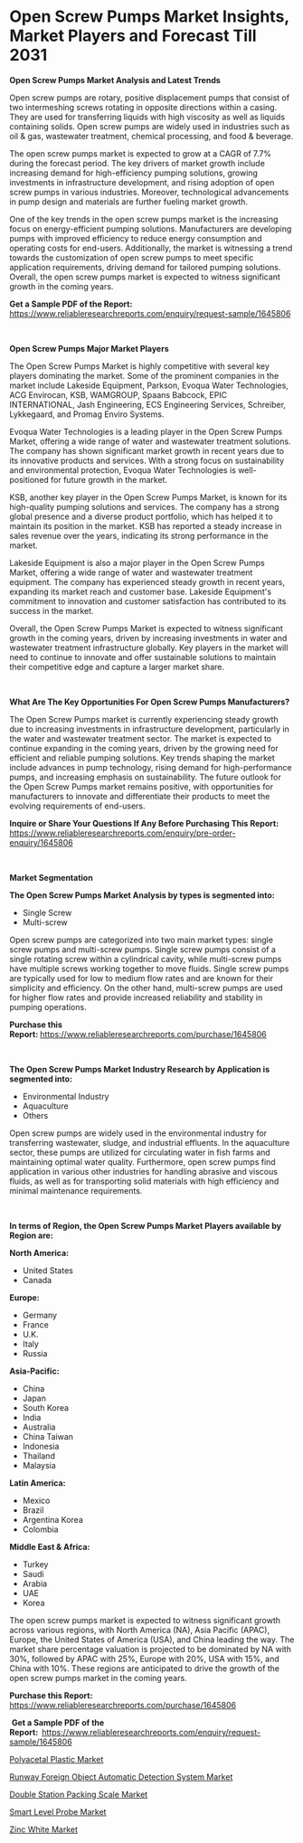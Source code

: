 <p><h1>Open Screw Pumps Market Insights, Market Players and Forecast Till 2031</h1></p><p><strong>Open Screw Pumps Market Analysis and Latest Trends</strong></p>
<p><p>Open screw pumps are rotary, positive displacement pumps that consist of two intermeshing screws rotating in opposite directions within a casing. They are used for transferring liquids with high viscosity as well as liquids containing solids. Open screw pumps are widely used in industries such as oil & gas, wastewater treatment, chemical processing, and food & beverage.</p><p>The open screw pumps market is expected to grow at a CAGR of 7.7% during the forecast period. The key drivers of market growth include increasing demand for high-efficiency pumping solutions, growing investments in infrastructure development, and rising adoption of open screw pumps in various industries. Moreover, technological advancements in pump design and materials are further fueling market growth.</p><p>One of the key trends in the open screw pumps market is the increasing focus on energy-efficient pumping solutions. Manufacturers are developing pumps with improved efficiency to reduce energy consumption and operating costs for end-users. Additionally, the market is witnessing a trend towards the customization of open screw pumps to meet specific application requirements, driving demand for tailored pumping solutions. Overall, the open screw pumps market is expected to witness significant growth in the coming years.</p></p>
<p><strong>Get a Sample PDF of the Report:&nbsp;</strong> <a href="https://www.reliableresearchreports.com/enquiry/request-sample/1645806">https://www.reliableresearchreports.com/enquiry/request-sample/1645806</a></p>
<p>&nbsp;</p>
<p><strong>Open Screw Pumps Major Market Players</strong></p>
<p><p>The Open Screw Pumps Market is highly competitive with several key players dominating the market. Some of the prominent companies in the market include Lakeside Equipment, Parkson, Evoqua Water Technologies, ACG Envirocan, KSB, WAMGROUP, Spaans Babcock, EPIC INTERNATIONAL, Jash Engineering, ECS Engineering Services, Schreiber, Lykkegaard, and Promag Enviro Systems.</p><p>Evoqua Water Technologies is a leading player in the Open Screw Pumps Market, offering a wide range of water and wastewater treatment solutions. The company has shown significant market growth in recent years due to its innovative products and services. With a strong focus on sustainability and environmental protection, Evoqua Water Technologies is well-positioned for future growth in the market.</p><p>KSB, another key player in the Open Screw Pumps Market, is known for its high-quality pumping solutions and services. The company has a strong global presence and a diverse product portfolio, which has helped it to maintain its position in the market. KSB has reported a steady increase in sales revenue over the years, indicating its strong performance in the market.</p><p>Lakeside Equipment is also a major player in the Open Screw Pumps Market, offering a wide range of water and wastewater treatment equipment. The company has experienced steady growth in recent years, expanding its market reach and customer base. Lakeside Equipment's commitment to innovation and customer satisfaction has contributed to its success in the market.</p><p>Overall, the Open Screw Pumps Market is expected to witness significant growth in the coming years, driven by increasing investments in water and wastewater treatment infrastructure globally. Key players in the market will need to continue to innovate and offer sustainable solutions to maintain their competitive edge and capture a larger market share.</p></p>
<p>&nbsp;</p>
<p><strong>What Are The Key Opportunities For Open Screw Pumps Manufacturers?</strong></p>
<p><p>The Open Screw Pumps market is currently experiencing steady growth due to increasing investments in infrastructure development, particularly in the water and wastewater treatment sector. The market is expected to continue expanding in the coming years, driven by the growing need for efficient and reliable pumping solutions. Key trends shaping the market include advances in pump technology, rising demand for high-performance pumps, and increasing emphasis on sustainability. The future outlook for the Open Screw Pumps market remains positive, with opportunities for manufacturers to innovate and differentiate their products to meet the evolving requirements of end-users.</p></p>
<p><strong>Inquire or Share Your Questions If Any Before Purchasing This Report:</strong> <a href="https://www.reliableresearchreports.com/enquiry/pre-order-enquiry/1645806">https://www.reliableresearchreports.com/enquiry/pre-order-enquiry/1645806</a></p>
<p>&nbsp;</p>
<p><strong>Market Segmentation</strong></p>
<p><strong>The Open Screw Pumps Market Analysis by types is segmented into:</strong></p>
<p><ul><li>Single Screw</li><li>Multi-screw</li></ul></p>
<p><p>Open screw pumps are categorized into two main market types: single screw pumps and multi-screw pumps. Single screw pumps consist of a single rotating screw within a cylindrical cavity, while multi-screw pumps have multiple screws working together to move fluids. Single screw pumps are typically used for low to medium flow rates and are known for their simplicity and efficiency. On the other hand, multi-screw pumps are used for higher flow rates and provide increased reliability and stability in pumping operations.</p></p>
<p><strong>Purchase this Report:&nbsp;</strong><a href="https://www.reliableresearchreports.com/purchase/1645806">https://www.reliableresearchreports.com/purchase/1645806</a></p>
<p>&nbsp;</p>
<p><strong>The Open Screw Pumps Market Industry Research by Application is segmented into:</strong></p>
<p><ul><li>Environmental Industry</li><li>Aquaculture</li><li>Others</li></ul></p>
<p><p>Open screw pumps are widely used in the environmental industry for transferring wastewater, sludge, and industrial effluents. In the aquaculture sector, these pumps are utilized for circulating water in fish farms and maintaining optimal water quality. Furthermore, open screw pumps find application in various other industries for handling abrasive and viscous fluids, as well as for transporting solid materials with high efficiency and minimal maintenance requirements.</p></p>
<p>&nbsp;</p>
<p><strong>In terms of Region, the Open Screw Pumps Market Players available by Region are:</strong></p>
<p>
    <p> <strong> North America: </strong>
        <ul>
            <li>United States</li>
            <li>Canada</li>
        </ul>
        </p> 
    <p> <strong> Europe: </strong>
        <ul>
            <li>Germany</li>
            <li>France</li>
            <li>U.K.</li>
            <li>Italy</li>
            <li>Russia</li>
        </ul>
        </p> 
    <p> <strong> Asia-Pacific: </strong>
        <ul>
            <li>China</li>
            <li>Japan</li>
            <li>South Korea</li>
            <li>India</li>
            <li>Australia</li>
            <li>China Taiwan</li>
            <li>Indonesia</li>
            <li>Thailand</li>
            <li>Malaysia</li>
        </ul>
        </p> 
    <p> <strong> Latin America: </strong>
        <ul>
            <li>Mexico</li>
            <li>Brazil</li>
            <li>Argentina Korea</li>
            <li>Colombia</li>
        </ul>
        </p> 
    <p> <strong> Middle East & Africa: </strong>
        <ul>
            <li>Turkey</li>
            <li>Saudi</li>
            <li>Arabia</li>
            <li>UAE</li>
            <li>Korea</li>
        </ul>
    </p>
    </p>
<p><p>The open screw pumps market is expected to witness significant growth across various regions, with North America (NA), Asia Pacific (APAC), Europe, the United States of America (USA), and China leading the way. The market share percentage valuation is projected to be dominated by NA with 30%, followed by APAC with 25%, Europe with 20%, USA with 15%, and China with 10%. These regions are anticipated to drive the growth of the open screw pumps market in the coming years.</p></p>
<p><strong>Purchase this Report: </strong><a href="https://www.reliableresearchreports.com/purchase/1645806">https://www.reliableresearchreports.com/purchase/1645806</a></p>
<p>&nbsp;<strong>Get a Sample PDF of the Report:&nbsp;&nbsp;</strong><a href="https://www.reliableresearchreports.com/enquiry/request-sample/1645806">https://www.reliableresearchreports.com/enquiry/request-sample/1645806</a></p>
<p><strong></strong></p>
<p><p><a href="https://view.publitas.com/reportprime-1/polyacetal-plastic-market-size-market-share-and-global-market-analysis-report-2024-2031/">Polyacetal Plastic Market</a></p><p><a href="https://mire-aunt-385.notion.site/Runway-Foreign-Object-Automatic-Detection-System-Market-Provides-a-Comprehensive-Analysis-Including--00f1d206765d465b8082bb46926e9655">Runway Foreign Object Automatic Detection System Market</a></p><p><a href="https://invited-way-688.notion.site/Global-Double-Station-Packing-Scale-Market-by-Types-Applications-and-Major-Players-with-Regional--ced451349ee2448792c3ef771246af14">Double Station Packing Scale Market</a></p><p><a href="https://butternut-bug-553.notion.site/Smart-Level-Probe-Market-Size-2024-2031-Global-Industrial-Analysis-Key-Geographical-Regions-Mark-f3995ad78a2a46659d213073974c3ef5">Smart Level Probe Market</a></p><p><a href="https://view.publitas.com/reportprime-1/global-zinc-white-market-size-and-market-trends-insights-and-projections-from-2024-to-2031/">Zinc White Market</a></p></p>